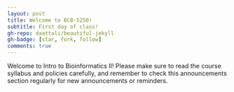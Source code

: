 ```yaml
---
layout: post
title: Welcome to BCB-5250!
subtitle: First day of class!
gh-repo: daattali/beautiful-jekyll
gh-badge: [star, fork, follow]
comments: true
---
```


Welcome to Intro to Bioinformatics II! Please make sure to read the course syllabus and policies carefully, and remember to check this announcements section regularly for new announcements or reminders.
